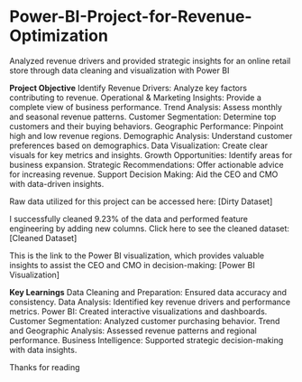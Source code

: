 # Power-BI-Project-for-Revenue-Optimization

Analyzed revenue drivers and provided strategic insights for an online retail store through data cleaning and visualization with Power BI

**Project Objective**
Identify Revenue Drivers: Analyze key factors contributing to revenue.
Operational & Marketing Insights: Provide a complete view of business performance.
Trend Analysis: Assess monthly and seasonal revenue patterns.
Customer Segmentation: Determine top customers and their buying behaviors.
Geographic Performance: Pinpoint high and low revenue regions.
Demographic Analysis: Understand customer preferences based on demographics.
Data Visualization: Create clear visuals for key metrics and insights.
Growth Opportunities: Identify areas for business expansion.
Strategic Recommendations: Offer actionable advice for increasing revenue.
Support Decision Making: Aid the CEO and CMO with data-driven insights.


Raw data utilized for this project can be accessed here: [Dirty Dataset]

I successfully cleaned 9.23% of the data and performed feature engineering by adding new columns. Click here to see the cleaned dataset: [Cleaned Dataset]

This is the link to the Power BI visualization, which provides valuable insights to assist the CEO and CMO in decision-making: [Power BI Visualization]



**Key Learnings**
Data Cleaning and Preparation: Ensured data accuracy and consistency.
Data Analysis: Identified key revenue drivers and performance metrics.
Power BI: Created interactive visualizations and dashboards.
Customer Segmentation: Analyzed customer purchasing behavior.
Trend and Geographic Analysis: Assessed revenue patterns and regional performance.
Business Intelligence: Supported strategic decision-making with data insights.

Thanks for reading 
